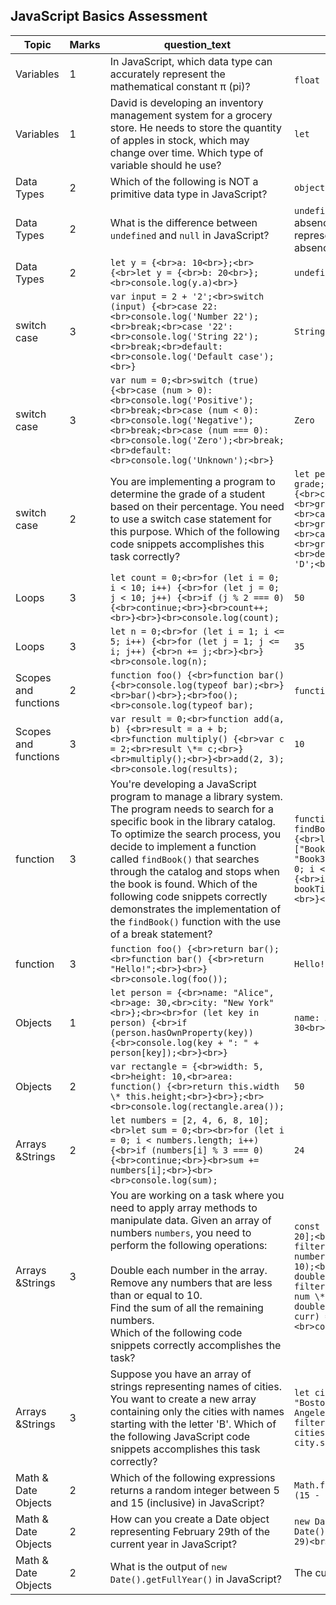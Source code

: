 ## JavaScript Basics Assessment

| Topic                | Marks | question_text                                                                                                                                                                                                                                                                                                                                                                                                                                    | option1                                                                                                                                                                                                                                               | option2                                                                                                                                                                                                                                               | option3                                                                                                                                                                                                                                                  | option4                                                                                                                                                                                                                       |
| -------------------- | ----- | ------------------------------------------------------------------------------------------------------------------------------------------------------------------------------------------------------------------------------------------------------------------------------------------------------------------------------------------------------------------------------------------------------------------------------------------------ | ----------------------------------------------------------------------------------------------------------------------------------------------------------------------------------------------------------------------------------------------------- | ----------------------------------------------------------------------------------------------------------------------------------------------------------------------------------------------------------------------------------------------------- | -------------------------------------------------------------------------------------------------------------------------------------------------------------------------------------------------------------------------------------------------------- | ----------------------------------------------------------------------------------------------------------------------------------------------------------------------------------------------------------------------------- |
| Variables            | 1     | In JavaScript, which data type can accurately represent the mathematical constant π (pi)?<br>                                                                                                                                                                                                                                                                                                                                                    | <br>`float`                                                                                                                                                                                                                                             | <br>`string`                                                                                                                                                                                                                                            | <br><br>`boolean`                                                                                                                                                                                                                                          | `integer`                                                                                                                                                                                                                       |
| Variables            | 1     | David is developing an inventory management system for a grocery store. He needs to store the quantity of apples in stock, which may change over time. Which type of variable should he use?                                                                                                                                                                                                                                                     | `let`                                                                                                                                                                                                                                                   | `const`                                                                                                                                                                                                                                                 | `static`                                                                                                                                                                                                                                                   | `var`                                                                                                                                                                                                                           |
| Data Types           | 2     | Which of the following is NOT a primitive data type in JavaScript?                                                                                                                                                                                                                                                                                                                                                                               | `object`                                                                                                                                                                                                                                                | `boolean`                                                                                                                                                                                                                                               | `number`                                                                                                                                                                                                                                                   | `string`                                                                                                                                                                                                                        |
| Data Types           | 2     | What is the difference between `undefined` and `null` in JavaScript?                                                                                                                                                                                                                                                                                                                                                                                 | `undefined` represents the absence of value, while `null` represents an intentional absence of a value.                                                                                                                                           | `undefined` is a data type, while `null` is a value.                                                                                                                                                                                                      | here is no difference, they are both the same.                                                                                                                                                                                                           | `null` represents the absence of value, while `undefined` represents an intentional absence of a value.                                                                                                                           |
| Data Types           | 2     | `let y = {<br>a: 10<br>};<br>{<br>let y = {<br>b: 20<br>};<br>console.log(y.a)<br>}`                                                                                                                                                                                                                                                                                                                                                               | `undefined`                                                                                                                                                                                                                                             | `20`                                                                                                                                                                                                                                                    | `10`                                                                                                                                                                                                                                                       | `ReferenceError`                                                                                                                                                                                                                |
| switch case          | 3     | `var input = 2 + '2';<br>switch (input) {<br>case 22:<br>console.log('Number 22');<br>break;<br>case '22':<br>console.log('String 22');<br>break;<br>default:<br>console.log('Default case');<br>}`                                                                                                                                                                                                                                                | `String 22`                                                                                                                                                                                                                                             | `Number 22`                                                                                                                                                                                                                                             | `Default case`                                                                                                                                                                                                                                             | `Error`                                                                                                                                                                                                                         |
| switch case          | 3     | `var num = 0;<br>switch (true) {<br>case (num > 0):<br>console.log('Positive');<br>break;<br>case (num < 0):<br>console.log('Negative');<br>break;<br>case (num === 0):<br>console.log('Zero');<br>break;<br>default:<br>console.log('Unknown');<br>}`                                                                                                                                                                                             | `Zero`                                                                                                                                                                                                                                                  | `Positive`                                                                                                                                                                                                                                              | `Negative`                                                                                                                                                                                                                                                 | `Unknown`                                                                                                                                                                                                                       |
| switch case          | 2     | You are implementing a program to determine the grade of a student based on their percentage. You need to use a switch case statement for this purpose. Which of the following code snippets accomplishes this task correctly?                                                                                                                                                                                                                   | `let percentage = 85;<br>let grade;<br>switch (true) {<br>case percentage >= 90:<br>grade = 'A';<br>break;<br>case percentage >= 80:<br>grade = 'B';<br>break;<br>case percentage >= 70:<br>grade = 'C';<br>break;<br>default:<br>grade = 'D';<br>}`    | `let percentage = 85;<br>let grade;<br>switch (percentage) {<br>case 85:<br>grade = 'A';<br>break;<br>case 75:<br>grade = 'B';<br>break;<br>case 65:<br>grade = 'C';<br>break;<br>default:<br>grade = 'D';<br>}`                                        | `let percentage = 85;<br>let grade;<br>switch (percentage) {<br>case percentage >= 90:<br>grade = 'A';<br>break;<br>case percentage >= 80:<br>grade = 'B';<br>break;<br>case percentage >= 70:<br>grade = 'C';<br>break;<br>default:<br>grade = 'D';<br>}` | `let percentage = 85;<br>let grade;<br>switch (percentage) {<br>case 90:<br>grade = 'A';<br>break;<br>case 80:<br>grade = 'B';<br>break;<br>case 70:<br>grade = 'C';<br>break;<br>default:<br>grade = 'D';<br>}`                |
| Loops                | 3     | `let count = 0;<br>for (let i = 0; i < 10; i++) {<br>for (let j = 0; j < 10; j++) {<br>if (j % 2 === 0) {<br>continue;<br>}<br>count++;<br>}<br>}<br>console.log(count);`                                                                                                                                                                                                                                                                          | `50`                                                                                                                                                                                                                                                    | `100`                                                                                                                                                                                                                                                   | `25`                                                                                                                                                                                                                                                       | `75`                                                                                                                                                                                                                            |
| Loops                | 3     | `let n = 0;<br>for (let i = 1; i <= 5; i++) {<br>for (let j = 1; j <= i; j++) {<br>n += j;<br>}<br>}<br>console.log(n);`                                                                                                                                                                                                                                                                                                                           | `35`                                                                                                                                                                                                                                                    | `55`                                                                                                                                                                                                                                                    | `15`                                                                                                                                                                                                                                                       | `20`                                                                                                                                                                                                                            |
| Scopes and functions | 2     | `function foo() {<br>function bar(){<br>console.log(typeof bar);<br>}<br>bar()<br>};<br>foo();<br>console.log(typeof bar);`                                                                                                                                                                                                                                                                                                                        | `function`, `undefined`                                                                                                                                                                                                                                   | `"function"`, `"function"`                                                                                                                                                                                                                                | `undefined", "function"`                                                                                                                                                                                                                                   | `"undefined"`, `"undefined"`                                                                                                                                                                                                      |
| Scopes and functions | 3     | `var result = 0;<br>function add(a, b) {<br>result = a + b;<br>function multiply() {<br>var c = 2;<br>result \*= c;<br>}<br>multiply();<br>}<br>add(2, 3);<br>console.log(results);`                                                                                                                                                                                                                                                               | `10`                                                                                                                                                                                                                                                    | `5`                                                                                                                                                                                                                                                     | `11`                                                                                                                                                                                                                                                       | `180`                                                                                                                                                                                                                           |
| function             | 3     | You're developing a JavaScript program to manage a library system. The program needs to search for a specific book in the library catalog. To optimize the search process, you decide to implement a function called `findBook()` that searches through the catalog and stops when the book is found. Which of the following code snippets correctly demonstrates the implementation of the `findBook()` function with the use of a break statement? | `function findBook(bookTitle) {<br>let catalog = ["Book1", "Book2", "Book3"];<br>for (let i = 0; i < catalog.length; i++) {<br>if (catalog[i] === bookTitle) {<br>break;<br>}<br>}<br>}`                                                                | `function findBook(bookTitle) {<br>let catalog = ["Book1", "Book2", "Book3"];<br>for (let i = 0; i < catalog.length; i++) {<br>if (catalog[i] === bookTitle) {<br>return true;<br>}<br>}<br>return false;<br>}`                                         | `function findBook(bookTitle) {<br>let catalog = ["Book1", "Book2", "Book3"];<br>for (let i = 0; i < catalog.length; i++) {<br>if (catalog[i] === bookTitle) {<br>console.log("Book found!");<br>break;<br>}<br>}<br>}`                                    | `function findBook(bookTitle) {<br>let catalog = ["Book1", "Book2", "Book3"];<br>for (let i = 0; i < catalog.length; i++) {<br>console.log("Searching...");<br>if (catalog[i] === bookTitle) {<br>break;<br>}<br>}<br>}`        |
| function             | 3     | `function foo() {<br>return bar();<br>function bar() {<br>return "Hello!";<br>}<br>}<br>console.log(foo());`                                                                                                                                                                                                                                                                                                                                       | `Hello!`                                                                                                                                                                                                                                                | `undefined`                                                                                                                                                                                                                                             | `ReferenceError`                                                                                                                                                                                                                                           | `TypeError`                                                                                                                                                                                                                     |
| Objects              | 1     | `let person = {<br>name: "Alice",<br>age: 30,<br>city: "New York"<br>};<br><br>for (let key in person) {<br>if (person.hasOwnProperty(key)) {<br>console.log(key + ": " + person[key]);<br>}<br>}`                                                                                                                                                                                                                                                 | `name: Alice<br>age: 30<br>city: New York`                                                                                                                                                                                                              | `name: Alice, age: 30, city: New York`                                                                                                                                                                                                                  | `Alice, 30, New York`                                                                                                                                                                                                                                      | `Undefined`                                                                                                                                                                                                                     |
| Objects              | 2     | `var rectangle = {<br>width: 5,<br>height: 10,<br>area: function() {<br>return this.width \* this.height;<br>}<br>};<br><br>console.log(rectangle.area());`                                                                                                                                                                                                                                                                                        | `50`                                                                                                                                                                                                                                                    | `15`                                                                                                                                                                                                                                                    | `0`                                                                                                                                                                                                                                                        | `undefined`                                                                                                                                                                                                                     |
| Arrays &Strings      | 2     | `let numbers = [2, 4, 6, 8, 10];<br>let sum = 0;<br><br>for (let i = 0; i < numbers.length; i++) {<br>if (numbers[i] % 3 === 0) {<br>continue;<br>}<br>sum += numbers[i];<br>}<br><br>console.log(sum);`                                                                                                                                                                                                                                           | `24`                                                                                                                                                                                                                                                    | `20`                                                                                                                                                                                                                                                    | `18`                                                                                                                                                                                                                                                       | `22`                                                                                                                                                                                                                            |
| Arrays &Strings      | 3     | You are working on a task where you need to apply array methods to manipulate data. Given an array of numbers `numbers`, you need to perform the following operations:<br><br>Double each number in the array.<br>Remove any numbers that are less than or equal to 10.<br>Find the sum of all the remaining numbers.<br>Which of the following code snippets correctly accomplishes the task?                                                     | `const numbers = [5, 10, 15, 20];<br>const filteredNumbers = numbers.filter(num => num > 10);<br>const doubledNumbers = filteredNumbers.map(num => num \* 2);<br>const sum = doubledNumbers.reduce((acc, curr) => acc + curr, 0);<br>console.log(sum);` | `const numbers = [5, 10, 15, 20];<br>const doubledNumbers = numbers.map(num => num \* 2);<br>const filteredNumbers = doubledNumbers.filter(num => num > 10);<br>const sum = filteredNumbers.reduce((acc, curr) => acc + curr, 0);<br>console.log(sum);` | `const numbers = [5, 10, 15, 20];<br>const sum = numbers.reduce((acc, curr) => {<br>if (curr > 10) {<br>return acc + (curr \* 2);<br>}<br>return acc;<br>}, 0);<br>console.log(sum);`                                                                      | `const numbers = [5, 10, 15, 20];<br>const sum = numbers.reduce((acc, curr) => {<br>const doubledNum = curr \* 2;<br>if (doubledNum > 10) {<br>return acc + doubledNum;<br>}<br>return acc;<br>}, 0);<br>console.log(sum);<br>` |
| Arrays &Strings      | 3     | Suppose you have an array of strings representing names of cities. You want to create a new array containing only the cities with names starting with the letter 'B'. Which of the following JavaScript code snippets accomplishes this task correctly?                                                                                                                                                                                          | `let cities = ["New York", "Boston", "Chicago", "Los Angeles"];<br>let filteredCities = cities.filter(city => city.startsWith("B"));`                                                                                                                   | `let cities = ["New York", "Boston", "Chicago", "Los Angeles"];<br>let filteredCities = cities.map(city => {<br>if (city[0] === "B") {<br>return city;<br>}<br>});`                                                                                     | `let cities = ["New York", "Boston", "Chicago", "Los Angeles"];<br>let filteredCities = [];<br>for (let i = 0; i < cities.length; i++) {<br>if (cities[i].charAt(0) === "B") {<br>filteredCities.push(cities[i]);<br>}<br>}`                               | `let cities = ["New York", "Boston", "Chicago", "Los Angeles"];<br>let filteredCities = [];<br>for (let city of cities) {<br>if (city[0] === "B") {<br>filteredCities.push(city);<br>}<br>}`                                    |
| Math & Date Objects  | 2     | Which of the following expressions returns a random integer between 5 and 15 (inclusive) in JavaScript?<br>                                                                                                                                                                                                                                                                                                                                      | `Math.floor(Math.random() \* (15 - 5 + 1)) + 5`                                                                                                                                                                                                         | `Math.ceil(Math.random() \* (15 - 5 + 1)) + 5`                                                                                                                                                                                                          | `Math.round(Math.random() \* (15 - 5)) + 5`                                                                                                                                                                                                                | `Math.floor(Math.random() \* (15 - 5)) + 5`                                                                                                                                                                                     |
| Math & Date Objects  | 2     | How can you create a Date object representing February 29th of the current year in JavaScript?<br>                                                                                                                                                                                                                                                                                                                                               | `new Date(new Date().getFullYear(), 1, 29)<br>`                                                                                                                                                                                                         | `new Date().setFullYear(2, 29)`                                                                                                                                                                                                                         | `new Date().setDate(29).setMonth(1)`                                                                                                                                                                                                                       | `new Date(2, 29)`                                                                                                                                                                                                               |
| Math & Date Objects  | 2     | What is the output of `new Date().getFullYear()` in JavaScript?<br>                                                                                                                                                                                                                                                                                                                                                                                | The current year (e.g., 2024)                                                                                                                                                                                                                         | The current month (e.g., May)                                                                                                                                                                                                                         | The current day of the month (e.g., 21)                                                                                                                                                                                                                  | The current time (e.g., 12:00:00)                                                                                                                                                                                             | 
